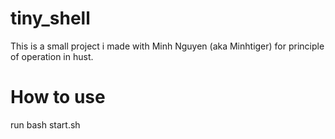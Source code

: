 # tiny_shell
This is a small project i made with Minh Nguyen (aka Minhtiger) for principle of operation in hust.
# How to use
run bash start.sh
